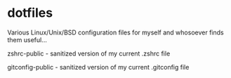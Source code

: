 # dotfiles
Various Linux/Unix/BSD configuration files for myself and whosoever finds them useful...

zshrc-public        -   sanitized version of my current .zshrc file

gitconfig-public    -   sanitized version of my current .gitconfig file
